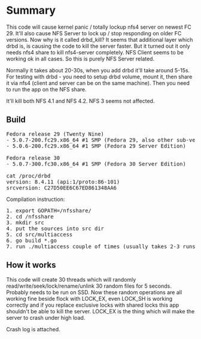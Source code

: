 # Summary
This code will cause kernel panic / totally lockup nfs4 server on newest FC 29. It'll also cause NFS Server to lock up / stop responding on older FC versions. Now why is it called drbd_kill? It seems that additional layer
which drbd is, is causing the code to kill the server faster. But it turned out it only needs nfs4 share to kill nfs4-server completely. NFS Client seems to be working ok in all cases. So this is purely NFS Server related.

Normally it takes about 20-30s, when you add drbd it'll take around 5-15s. For testing with drbd - you need to setup drbd volume, mount it, then share it via nfs4 (client and server can be on the same machine). Then you need to run the app on the NFS share.

It'll kill both NFS 4.1 and NFS 4.2. NFS 3 seems not affected.

## Build

<pre>
Fedora release 29 (Twenty Nine)
- 5.0.7-200.fc29.x86_64 #1 SMP (Fedora 29, also other sub-versions)
- 5.0.6-200.fc29.x86_64 #1 SMP (Fedora 29 Server Edition)

Fedora release 30
- 5.0.7-300.fc30.x86_64 #1 SMP (Fedora 30 Server Edition)

cat /proc/drbd
version: 8.4.11 (api:1/proto:86-101)
srcversion: C27D50EE6C67ED861348AA6
</pre>

Compilation instruction:
<pre>
1. export GOPATH=/nfsshare/
2. cd /nfsshare
3. mkdir src
4. put the sources into src dir
5. cd src/multiaccess
6. go build *.go
7. run ./multiaccess couple of times (usually takes 2-3 runs to kill the server)
</pre>

## How it works
This code will create 30 threads which will randomly read/write/seek/lock/rename/unlink 30 random files for 5 seconds. Probably needs to be run on SSD. Now these random operations are all working fine beside flock with LOCK_EX, even LOCK_SH is working correctly and if you replace exclusive locks with shared locks this app shouldn't be able to kill the server. LOCK_EX is the thing which will make the server to crash under high load.

Crash log is attached.
